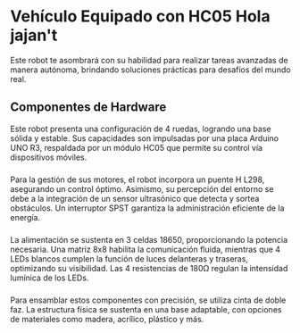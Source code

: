 # Vehículo Equipado con HC05 Hola jajan't

Este robot te asombrará con su habilidad para realizar tareas avanzadas de manera autónoma, brindando soluciones prácticas para desafíos del mundo real.

## Componentes de Hardware

Este robot presenta una configuración de 4 ruedas, logrando una base sólida y estable. Sus capacidades son impulsadas por una placa Arduino UNO R3, respaldada por un módulo HC05 que permite su control vía dispositivos móviles. 
###
Para la gestión de sus motores, el robot incorpora un puente H L298, asegurando un control óptimo. Asimismo, su percepción del entorno se debe a la integración de un sensor ultrasónico que detecta y sortea obstáculos. Un interruptor SPST garantiza la administración eficiente de la energía.
###
La alimentación se sustenta en 3 celdas 18650, proporcionando la potencia necesaria. Una matriz 8x8 habilita la comunicación fluida, mientras que 4 LEDs blancos cumplen la función de luces delanteras y traseras, optimizando su visibilidad. Las 4 resistencias de 180Ω regulan la intensidad lumínica de los LEDs.
###
Para ensamblar estos componentes con precisión, se utiliza cinta de doble faz. La estructura física se sustenta en una base adaptable, con opciones de materiales como madera, acrílico, plástico y más.
